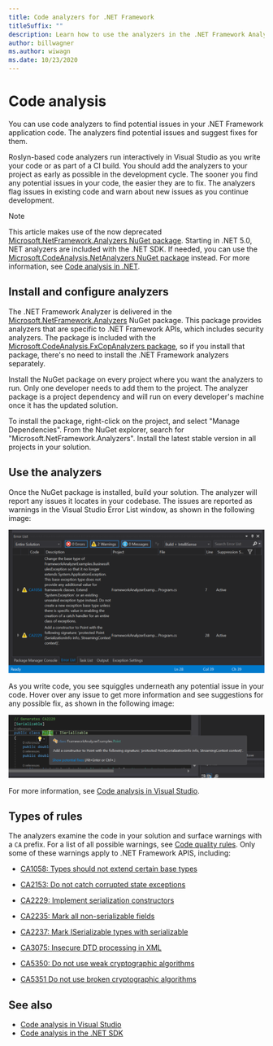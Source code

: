 ```yaml
---
title: Code analyzers for .NET Framework
titleSuffix: ""
description: Learn how to use the analyzers in the .NET Framework Analyzers package to find and address issues in your code.
author: billwagner
ms.author: wiwagn
ms.date: 10/23/2020
---
```

# Code analysis

You can use code analyzers to find potential issues in your .NET Framework application code. The analyzers find potential issues and suggest fixes for them.

Roslyn-based code analyzers run interactively in Visual Studio as you write your code
or as part of a CI build. You should add the analyzers to your project as
early as possible in the development cycle. The sooner you find any potential issues
in your code, the easier they are to fix. The analyzers flag issues in existing code and
warn about new issues as you continue development.

> [!NOTE]
> This article makes use of the now deprecated [Microsoft.NetFramework.Analyzers NuGet
package](https://www.nuget.org/packages/Microsoft.NetFramework.Analyzers/). Starting in .NET 5.0,
NET analyzers are included with the .NET SDK. If needed, you can use the [Microsoft.CodeAnalysis.NetAnalyzers
NuGet package](https://www.nuget.org/packages/Microsoft.CodeAnalysis.NetAnalyzers)
instead. For more information, see [Code analysis in .NET](../fundamentals/code-analysis/overview.md).

## Install and configure analyzers

The .NET Framework Analyzer is delivered in the [Microsoft.NetFramework.Analyzers](https://www.nuget.org/packages/Microsoft.NetFramework.Analyzers/) NuGet package. This package provides analyzers that are specific to .NET Framework APIs, which includes security analyzers. The package is included with the [Microsoft.CodeAnalysis.FxCopAnalyzers package](https://www.nuget.org/packages/Microsoft.CodeAnalysis.FxCopAnalyzers), so if you install that package, there's no need to install the .NET Framework analyzers separately.

Install the NuGet package on every project where you want the analyzers to run. Only one developer needs to add them
to the project. The analyzer package is a project dependency and will run on every developer's machine once it has the updated solution.

To install the package, right-click on the project, and select "Manage Dependencies". From the NuGet explorer, search for "Microsoft.NetFramework.Analyzers". Install the latest stable version in all projects in your solution.

## Use the analyzers

Once the NuGet package is installed, build your solution. The analyzer will
report any issues it locates in your codebase. The issues are reported as
warnings in the Visual Studio Error List window, as shown in the following image:

![Issues reported by .NET Framework analyzers.](./media/framework-analyzers-2.png)

As you write code, you see squiggles underneath any potential issue in your code.
Hover over any issue to get more information and see suggestions
for any possible fix, as shown in the following image:

![Interactive report of issues found by code analyzers.](./media/framework-analyzers-1.png)

For more information, see [Code analysis in Visual Studio](/visualstudio/code-quality/roslyn-analyzers-overview).

## Types of rules

The analyzers examine the code in your solution and surface warnings with a `CA` prefix. For a list of all possible warnings, see [Code quality rules](../fundamentals/code-analysis/quality-rules/index.md). Only some of these warnings apply to .NET Framework APIS, including:

- [CA1058: Types should not extend certain base types](../fundamentals/code-analysis/quality-rules/ca1058.md)

- [CA2153: Do not catch corrupted state exceptions](../fundamentals/code-analysis/quality-rules/ca2153.md)

- [CA2229: Implement serialization constructors](../fundamentals/code-analysis/quality-rules/ca2229.md)

- [CA2235: Mark all non-serializable fields](../fundamentals/code-analysis/quality-rules/ca2235.md)

- [CA2237: Mark ISerializable types with serializable](../fundamentals/code-analysis/quality-rules/ca2237.md)

- [CA3075: Insecure DTD processing in XML](../fundamentals/code-analysis/quality-rules/ca3075.md)

- [CA5350: Do not use weak cryptographic algorithms](../fundamentals/code-analysis/quality-rules/ca5350.md)

- [CA5351 Do not use broken cryptographic algorithms](../fundamentals/code-analysis/quality-rules/ca5351.md)

## See also

- [Code analysis in Visual Studio](/visualstudio/code-quality/roslyn-analyzers-overview)
- [Code analysis in the .NET SDK](../fundamentals/code-analysis/overview.md)

